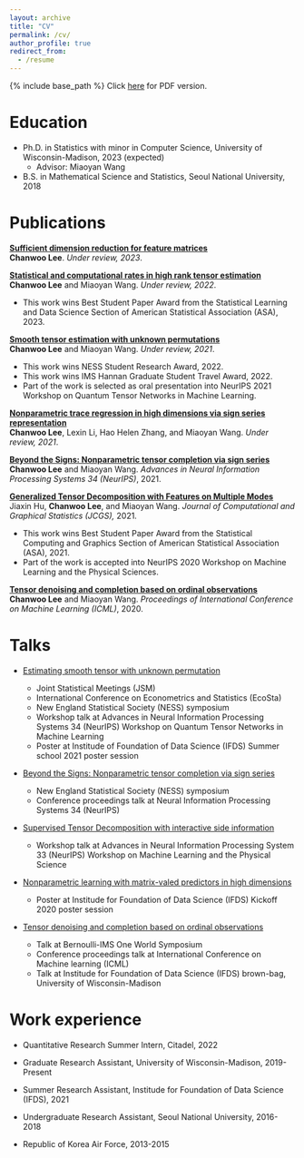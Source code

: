 ```yaml
---
layout: archive
title: "CV"
permalink: /cv/
author_profile: true
redirect_from:
  - /resume
---
```

{% include base_path %}
Click [here](https://Chanwoost.github.io/files/CV_ChanwooLee.pdf) for PDF version.

Education
======
* Ph.D. in Statistics with minor in Computer Science, University of Wisconsin-Madison, 2023 (expected)
  * Advisor: Miaoyan Wang
* B.S. in Mathematical Science and Statistics, Seoul National University, 2018



Publications
======
<b>[Sufficient dimension reduction for feature matrices](https://chanwoost.github.io/publications/sdr)</b> <br>
<b>Chanwoo Lee</b>.
<i>Under review, 2023</i>. <br>



<b>[Statistical and computational rates in high rank tensor estimation](https://chanwoost.github.io/publications/hrank)</b> <br>
<b>Chanwoo Lee</b> and Miaoyan Wang.
<i>Under review, 2022</i>. <br>
* This work wins Best Student Paper Award from the Statistical Learning and Data Science Section of American Statistical Association (ASA), 2023.

<b>[Smooth tensor estimation with unknown permutations](https://chanwoost.github.io/publications/Smooth)</b> <br>
<b>Chanwoo Lee</b> and Miaoyan Wang.
<i>Under review, 2021</i>. <br>
* This work wins NESS Student Research Award, 2022.
* This work wins IMS Hannan Graduate Student Travel Award, 2022.
* Part of the work is selected as oral presentation into NeurIPS 2021 Workshop on Quantum Tensor Networks in Machine Learning.


<b>[Nonparametric trace regression in high dimensions via sign series representation](https://chanwoost.github.io/publications/nonpara)</b> <br>
<b>Chanwoo Lee</b>, Lexin Li, Hao Helen Zhang, and Miaoyan Wang.
<i>Under review, 2021</i>. 

<b>[Beyond the Signs: Nonparametric tensor completion via sign series](https://chanwoost.github.io/publications/signT)</b> <br>
<b>Chanwoo Lee</b> and Miaoyan Wang.
<i>Advances in Neural Information Processing Systems 34 (NeurIPS)</i>, 2021. 

<b>[Generalized Tensor Decomposition with Features on Multiple Modes](https://chanwoost.github.io/publications/Tregress)</b> <br>
Jiaxin Hu, <b>Chanwoo Lee</b>, and Miaoyan Wang.
<i> Journal of Computational and Graphical Statistics (JCGS),</i> 2021.<br> 
* This work wins Best Student Paper Award from the Statistical Computing and Graphics Section of American Statistical Association (ASA), 2021.
* Part of the work is accepted into NeurIPS 2020 Workshop on Machine Learning and the Physical Sciences.


<b>[Tensor denoising and completion based on ordinal observations](https://chanwoost.github.io/publications/ordinalT)</b> <br> 
<b>Chanwoo Lee</b> and Miaoyan Wang.
<i>Proceedings of International Conference on Machine Learning (ICML)</i>, 2020.

  
Talks
======
* [Estimating smooth tensor with unknown permutation](https://chanwoost.github.io/talks/smoothtensor)
  * Joint Statistical Meetings (JSM)
  * International Conference on Econometrics and Statistics (EcoSta)
  * New England Statistical Society (NESS) symposium
  * Workshop talk at Advances in Neural Information Processing Systems 34 (NeurIPS) Workshop on Quantum Tensor
Networks in Machine Learning
  * Poster at Institude of Foundation of Data Science (IFDS) Summer school 2021 poster session

* [Beyond the Signs: Nonparametric tensor completion via sign series](https://chanwoost.github.io/talks/signtensor)
  *  New England Statistical Society (NESS) symposium
  *  Conference proceedings talk at Neural Information Processing Systems 34 (NeurIPS)

* [Supervised Tensor Decomposition with interactive side information](https://chanwoost.github.io/talks/supervised)
  * Workshop talk at Advances in Neural Information Processing System 33 (NeurIPS) Workshop on Machine Learning and the Physical Science

* [Nonparametric learning with matrix-valed predictors in high dimensions](https://chanwoost.github.io/talks/nonpara)
  * Poster at Institude for Foundation of Data Science (IFDS) Kickoff 2020 poster session


* [Tensor denoising and completion based on ordinal observations](https://chanwoost.github.io/talks/ordinalT1)
  * Talk at Bernoulli-IMS One World Symposium
  * Conference proceedings talk at International Conference on Machine learning (ICML)
  * Talk at Institude for Foundation of Data Science (IFDS) brown-bag, University of Wisconsin-Madison

Work experience
======

* Quantitative Research Summer Intern, Citadel, 2022

* Graduate Research Assistant, University of Wisconsin-Madison, 2019-Present

* Summer Research Assistant, Institude for Foundation of Data Science (IFDS), 2021

* Undergraduate Research Assistant, Seoul National University, 2016-2018

* Republic of Korea Air Force, 2013-2015




